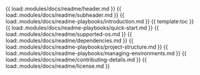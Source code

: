 {{ load:.modules/docs/readme/header.md }}
{{ load:.modules/docs/readme/subheader.md }}
{{ load:.modules/docs/readme-playbooks/introduction.md }}
{{ template:toc }}
{{ load:.modules/docs/readme-playbooks/quick-start.md }}
{{ load:.modules/docs/readme/supported-os.md }}
{{ load:.modules/docs/readme/dependencies.md }}
{{ load:.modules/docs/readme-playbooks/project-structure.md }}
{{ load:.modules/docs/readme-playbooks/managing-environments.md }}
{{ load:.modules/docs/readme/contributing-details.md }}
{{ load:.modules/docs/readme/license.md }}
